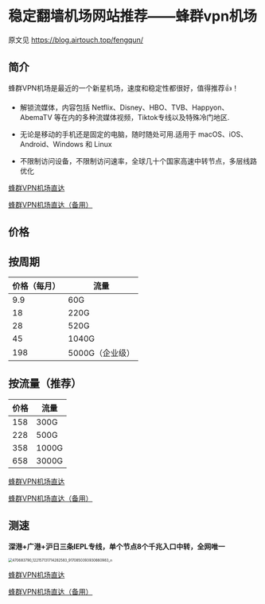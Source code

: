 # 稳定翻墙机场网站推荐——蜂群vpn机场

原文见 https://blog.airtouch.top/fengqun/

## 简介

蜂群VPN机场是最近的一个新星机场，速度和稳定性都很好，值得推荐👍！

+ 解锁流媒体，内容包括 Netflix、Disney、HBO、TVB、Happyon、AbemaTV 等在内的多种流媒体视频，Tiktok专线以及特殊冷门地区.

+ 无论是移动的手机还是固定的电脑，随时随处可用.适用于 macOS、iOS、Android、Windows 和 Linux

+ 不限制访问设备，不限制访问速率，全球几十个国家高速中转节点，多层线路优化

[蜂群VPN机场直达](https://fq-top-v-fast.com/#/register?code=C6P9IKLM)

[蜂群VPN机场直达（备用）](https://fengqun.top/#/register?code=C6P9IKLM)

## 价格

## 按周期

| 价格（每月） | 流量            |
| ------------ | --------------- |
| 9.9          | 60G             |
| 18           | 220G            |
| 28           | 520G            |
| 45           | 1040G           |
| 198          | 5000G（企业级） |

## 按流量（推荐）

| 价格 | 流量  |
| ---- | ----- |
| 158  | 300G  |
| 228  | 500G  |
| 358  | 1000G |
| 658  | 3000G |

[蜂群VPN机场直达](https://fq-top-v-fast.com/#/register?code=C6P9IKLM)

[蜂群VPN机场直达（备用）](https://fengqun.top/#/register?code=C6P9IKLM)

## 测速

**深港+广港+沪日三条IEPL专线，单个节点8个千兆入口中转，全网唯一**

<img src="https://blog.airtouch.top/fengqun/470683790_122157131714282583_9170850393930660983_n.jpg" alt="470683790_122157131714282583_9170850393930660983_n" style="zoom:50%;" />

[蜂群VPN机场直达](https://fq-top-v-fast.com/#/register?code=C6P9IKLM)

[蜂群VPN机场直达（备用）](https://fengqun.top/#/register?code=C6P9IKLM)
